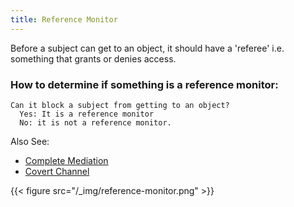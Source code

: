 ```yaml
---
title: Reference Monitor
---
```


Before a subject can get to an object, it should have a 'referee' i.e. something that grants or denies access.

### How to determine if something is a reference monitor:
    Can it block a subject from getting to an object?
      Yes: It is a reference monitor
      No: it is not a reference monitor.

Also See:

- [Complete Mediation](../Complete-Mediation)
- [Covert Channel](../Covert-Channel)

{{< figure src="/_img/reference-monitor.png" >}}